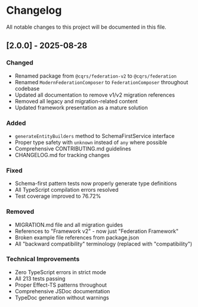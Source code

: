 # Changelog

All notable changes to this project will be documented in this file.

## [2.0.0] - 2025-08-28

### Changed

- Renamed package from `@cqrs/federation-v2` to `@cqrs/federation`
- Renamed `ModernFederationComposer` to `FederationComposer` throughout codebase
- Updated all documentation to remove v1/v2 migration references
- Removed all legacy and migration-related content
- Updated framework presentation as a mature solution

### Added

- `generateEntityBuilders` method to SchemaFirstService interface
- Proper type safety with `unknown` instead of `any` where possible
- Comprehensive CONTRIBUTING.md guidelines
- CHANGELOG.md for tracking changes

### Fixed

- Schema-first pattern tests now properly generate type definitions
- All TypeScript compilation errors resolved
- Test coverage improved to 76.72%

### Removed

- MIGRATION.md file and all migration guides
- References to "Framework v2" - now just "Federation Framework"
- Broken example file references from package.json
- All "backward compatibility" terminology (replaced with "compatibility")

### Technical Improvements

- Zero TypeScript errors in strict mode
- All 213 tests passing
- Proper Effect-TS patterns throughout
- Comprehensive JSDoc documentation
- TypeDoc generation without warnings
